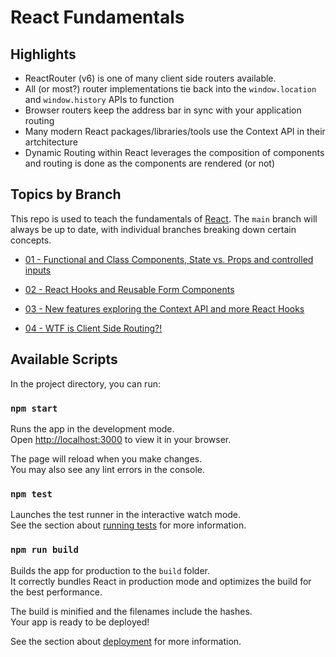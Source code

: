 # React Fundamentals

## Highlights

- ReactRouter (v6) is one of many client side routers available.
- All (or most?) router implementations tie back into the `window.location` and `window.history` APIs to function
- Browser routers keep the address bar in sync with your application routing
- Many modern React packages/libraries/tools use the Context API in their artchitecture
- Dynamic Routing within React leverages the composition of components and routing is done as the components are rendered (or not)

## Topics by Branch

This repo is used to teach the fundamentals of [React](https://reactjs.org/). The `main` branch will always be up to date, with individual branches breaking down certain concepts.

- [01 - Functional and Class Components, State vs. Props and controlled inputs](https://github.com/matldupont/react-fundamentals/tree/01-components-state-props)

- [02 - React Hooks and Reusable Form Components](https://github.com/matldupont/react-fundamentals/tree/02-forms)

- [03 - New features exploring the Context API and more React Hooks](https://github.com/matldupont/react-fundamentals/tree/03-hooks-and-context)

- [04 - WTF is Client Side Routing?!](https://github.com/matldupont/react-fundamentals/tree/04-routing)

## Available Scripts

In the project directory, you can run:

### `npm start`

Runs the app in the development mode.\
Open [http://localhost:3000](http://localhost:3000) to view it in your browser.

The page will reload when you make changes.\
You may also see any lint errors in the console.

### `npm test`

Launches the test runner in the interactive watch mode.\
See the section about [running tests](https://facebook.github.io/create-react-app/docs/running-tests) for more information.

### `npm run build`

Builds the app for production to the `build` folder.\
It correctly bundles React in production mode and optimizes the build for the best performance.

The build is minified and the filenames include the hashes.\
Your app is ready to be deployed!

See the section about [deployment](https://facebook.github.io/create-react-app/docs/deployment) for more information.

